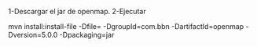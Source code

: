1-Descargar el jar de openmap.
2-Ejecutar

mvn install:install-file -Dfile=<path jar openmap> -DgroupId=com.bbn -DartifactId=openmap -Dversion=5.0.0 -Dpackaging=jar